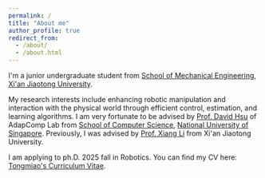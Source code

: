 ```yaml
---
permalink: /
title: "About me"
author_profile: true
redirect_from: 
  - /about/
  - /about.html
---
```

I'm a junior undergraduate student from [School of Mechanical Engineering](http://mec.xjtu.edu.cn/), [Xi'an Jiaotong University](https://www.xjtu.edu.cn/). 

My research interests include enhancing robotic manipulation and interaction with the physical world through efficient control, estimation, and learning algorithms. I am very fortunate to be advised by [Prof. David Hsu](https://www.comp.nus.edu.sg/~dyhsu/) of AdapComp Lab from [School of Computer Science](https://www.comp.nus.edu.sg/cs/), [National University of Singapore](https://www.nus.edu.sg/). Previously, I was advised by [Prof. Xiang Li](https://gr.xjtu.edu.cn/web/lixiang) from Xi'an Jiaotong University. 

I am applying to ph.D. 2025 fall in Robotics. You can find my CV here: [Tongmiao's Curriculum Vitae](../assets/Curriculum_Vitae.pdf). 
